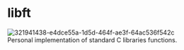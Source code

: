 # libft  
![321941438-e4dce55a-1d5d-464f-ae3f-64ac536f542c](https://github.com/user-attachments/assets/deadd917-b702-4032-8f56-d33be8b71750)  
Personal implementation of standard C libraries functions.
